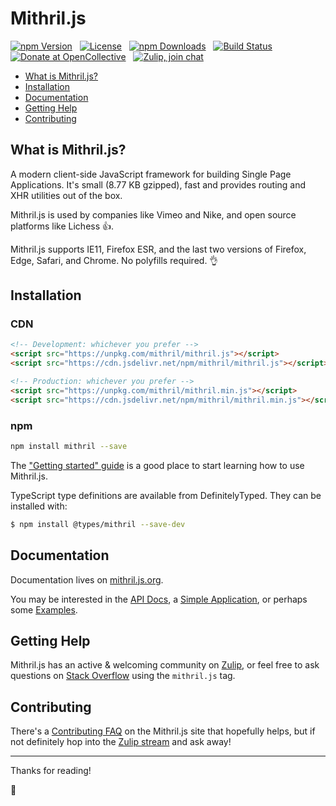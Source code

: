 # Mithril.js

[![npm Version](https://img.shields.io/npm/v/mithril.svg)](https://www.npmjs.com/package/mithril) &nbsp;
[![License](https://img.shields.io/npm/l/mithril.svg)](https://github.com/MithrilJS/mithril.js/blob/main/LICENSE) &nbsp;
[![npm Downloads](https://img.shields.io/npm/dm/mithril.svg)](https://www.npmjs.com/package/mithril) &nbsp;
[![Build Status](https://img.shields.io/github/actions/workflow/status/MithrilJS/mithril.js/.github%2Fworkflows%2Ftest-main-push.yml)](https://www.npmjs.com/package/mithril) &nbsp;
[![Donate at OpenCollective](https://img.shields.io/opencollective/all/mithriljs.svg?colorB=brightgreen)](https://opencollective.com/mithriljs) &nbsp;
[![Zulip, join chat](https://img.shields.io/badge/zulip-join_chat-brightgreen.svg)](https://mithril.zulipchat.com/)

- [What is Mithril.js?](#what-is-mithriljs)
- [Installation](#installation)
- [Documentation](#documentation)
- [Getting Help](#getting-help)
- [Contributing](#contributing)

## What is Mithril.js?

A modern client-side JavaScript framework for building Single Page Applications. It's small (<!-- size -->8.77 KB<!-- /size --> gzipped), fast and provides routing and XHR utilities out of the box.

Mithril.js is used by companies like Vimeo and Nike, and open source platforms like Lichess 👍.

Mithril.js supports IE11, Firefox ESR, and the last two versions of Firefox, Edge, Safari, and Chrome. No polyfills required. 👌

## Installation

### CDN

```html
<!-- Development: whichever you prefer -->
<script src="https://unpkg.com/mithril/mithril.js"></script>
<script src="https://cdn.jsdelivr.net/npm/mithril/mithril.js"></script>

<!-- Production: whichever you prefer -->
<script src="https://unpkg.com/mithril/mithril.min.js"></script>
<script src="https://cdn.jsdelivr.net/npm/mithril/mithril.min.js"></script>
```

### npm

```bash
npm install mithril --save
```

The ["Getting started" guide](https://mithril.js.org/#getting-started) is a good place to start learning how to use Mithril.js.

TypeScript type definitions are available from DefinitelyTyped. They can be installed with:

```bash
$ npm install @types/mithril --save-dev
```

## Documentation

Documentation lives on [mithril.js.org](https://mithril.js.org).

You may be interested in the [API Docs](https://mithril.js.org/api.html), a [Simple Application](https://mithril.js.org/simple-application.html), or perhaps some [Examples](https://mithril.js.org/examples.html).

## Getting Help

Mithril.js has an active & welcoming community on [Zulip](https://mithril.zulipchat.com/), or feel free to ask questions on [Stack Overflow](https://stackoverflow.com/questions/tagged/mithril.js) using the `mithril.js` tag.

## Contributing

There's a [Contributing FAQ](https://mithril.js.org/contributing.html) on the Mithril.js site that hopefully helps, but if not definitely hop into the [Zulip stream](https://mithril.zulipchat.com/) and ask away!

---

Thanks for reading!

🎁
